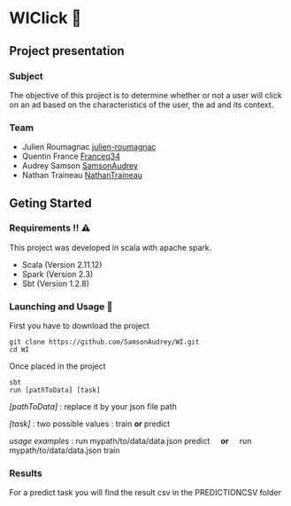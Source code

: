 # WIClick :crystal_ball:

## Project presentation 

### Subject
The objective of this project is to determine whether or not a user will click on an ad based on the characteristics of the user, the ad and its context.

### Team 
- Julien Roumagnac [julien-roumagnac](https://github.com/julien-roumagnac)
- Quentin France [Franceq34](https://github.com/Franceq34)
- Audrey Samson [SamsonAudrey](https://github.com/SamsonAudrey)
- Nathan Traineau [NathanTraineau](https://github.com/NathanTraineau)  
## Geting Started 

### Requirements :bangbang: :warning:
This project was developed in scala with apache spark.

* Scala (Version 2.11.12)
* Spark (Version 2.3) 
* Sbt   (Version 1.2.8)

### Launching and Usage :rocket:

First you have to download the project 

```shell
git clone https://github.com/SamsonAudrey/WI.git
cd WI
```
Once placed in the project 

```shell
sbt
run [pathToData] [task]     
```
 
*[pathToData]* : replace it by your json file path

*[task]* : two possible values : train  **or** predict

*usage examples* :  run mypath/to/data/data.json predict  &nbsp; &nbsp;  **or**  &nbsp; &nbsp;   run mypath/to/data/data.json train

### Results

For a predict task you will find the result csv in the PREDICTIONCSV folder 
